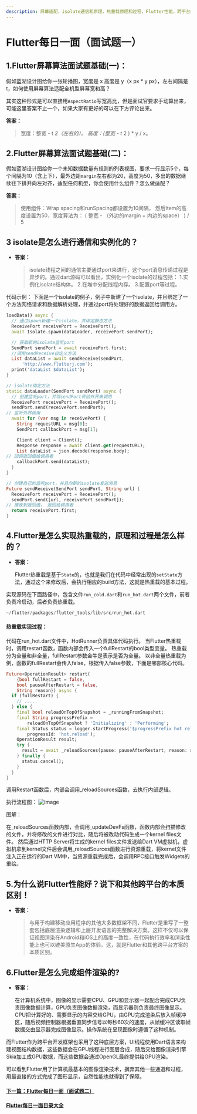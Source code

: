 ```yaml
---
description: 屏幕适配，isolate通信和原理，热重载原理和过程，Flutter性能，跨平台区别，组件渲染。
---
```


# Flutter每日一面（面试题一）



## **1.Flutter屏幕算法面试题基础\(一\)：**

假如蓝湖设计图给你一张轮播图，宽度是 x 高度是 y（x px \* y px），左右间隔是t，如何使用屏幕算法适配全机型屏幕宽和高？

其实这种形式是可以直接用`AspectRatio`写宽高比，但是面试官要求手动算出来，可能这里答案不止一个，如果大家有更好的可以在下方评论出来。

**答案：**

> 宽度：整宽 - t  _2（左右的）。 高度：\(整宽 - t_  2 \) \* y / x。

## **2.Flutter屏幕算法面试题基础\(二\)：**

假如蓝湖设计图给你一个未知数据数量有规则的列表视图，要求一行显示5个，每个间隔为10（含上下），最外边距`margin`左右都为20，高度为50，多出的数据继续往下排并向左对齐，适配任何机型，你会使用什么组件？怎么做适配？

**答案：**

> 使用组件：Wrap spacing和runSpacing都设置为10间隔， 然后Item的高度设置为50，宽度算法为： \( 整宽 - （外边的margin + 内边的space） \) / 5

## **3 isolate是怎么进行通信和实例化的？**

* **答案：**

  > isolate线程之间的通信主要通过port来进行，这个port消息传递过程是异步的。通过dart源码可以看出，实例化一个isolate的过程包括： 1.实例化isolate结构体。 2.在堆中分配线程内存。 3.配置port等过程。

代码示例： 下面是一个isolate的例子，例子中新建了一个isolate，并且绑定了一个方法网络请求和数据解析处理，并通过port将处理好的数据返回给调用方。

```dart
loadData() async {
  // 通过spawn新建一个isolate，并绑定静态方法
  ReceivePort receivePort = ReceivePort();
  await Isolate.spawn(dataLoader, receivePort.sendPort);

  // 获取新的isolate监听port
  SendPort sendPort = await receivePort.first;
  //调用sendReceive自定义方法
  List dataList = await sendReceive(sendPort,
      'http://www.flutterj.com');
  print('dataList $dataList');
}

// isolate绑定方法
static dataLoader(SendPort sendPort) async {
  // 创建监听port，并将sendPort传给外界来调用
  ReceivePort receivePort = ReceivePort();
  sendPort.send(receivePort.sendPort);
// 监听外界调用
  await for (var msg in receivePort) {
    String requestURL = msg[0];
    SendPort callbackPort = msg[1];

    Client client = Client();
    Response response = await client.get(requestURL);
    List dataList = json.decode(response.body);
// 回调返回值给调用者
    callbackPort.send(dataList);
  }
}

// 创建自己的监听port，并且向新的isolate发送消息
Future sendReceive(SendPort sendPort, String url) {
  ReceivePort receivePort = ReceivePort();
  sendPort.send([url, receivePort.sendPort]);
// 接收到返回值， 返回给调用者
  return receivePort.first;
}
```

## **4.Flutter是怎么实现热重载的，原理和过程是怎么样的？**

* **答案：**

  Flutter热重载是基于`State`的，也就是我们在代码中经常出现的`setState`方法，通过这个来修改后，会执行相应的build方法，这就是热重载的基本过程。

实现源码在下面路径中，包含文件`run_cold.dart`和`run_hot.dart`两个文件，前者负责冷启动，后者负责热重载。

```dart
~/flutter/packages/flutter_tools/lib/src/run_hot.dart
```

#### 热重载实现过程：

代码在run\_hot.dart文件中，HotRunner负责具体代码执行。 当Flutter热重载时，调用restart函数，函数内部会传入一个fullRestart的bool类型变量。 热重载分为全量和非全量，fullRestart参数金牛是表示是否为全量。 以非全量热重载为例，函数的fullRestart会传入false，根据传入false参数，下面是哪部核心代码。

```dart
Future<OperationResult> restart(
    {bool fullRestart = false,
    bool pauseAfterRestart = false,
    String reason}) async {
  if (fullRestart) {
    // .....
  } else {
    final bool reloadOnTopOfSnapshot = _runningFromSnapshot;
    final String progressPrefix =
        reloadOnTopOfSnapshot ? 'Initializing' : 'Performing';
    final Status status = logger.startProgress('$progressPrefix hot reload...',
        progressId: 'hot.reload');
    OperationResult result;
    try {
      result = await _reloadSources(pause: pauseAfterRestart, reason: reason);
    } finally {
      status.cancel();
    }
  }
}
```

调用Restart函数后，内部会调用\_reloadSources函数，去执行内部逻辑。

执行流程图： ![image](https://github.com/ahyangnb/flutter_interview/blob/master/img/reload.png?raw=true)

图解：

在\_reloadSources函数内部，会调用\_updateDevFs函数，函数内部会扫描修改的文件，并将修改的文件进行对比，随后将被改动代码生成一个kernel files文件。 然后通过HTTP Server将生成的kernel files文件发送给Dart VM虚拟机，虚拟机拿到kernel文件后会调用\_reloadSources函数进行资源重载，将kernel文件注入正在运行的Dart VM中，当资源重载完成后，会调用RPC接口触发Widgets的重绘。

## **5.为什么说Flutter性能好？说下和其他跨平台的本质区别！**

* **答案：**

  > 与用于构建移动应用程序的其他大多数框架不同，Flutter是重写了一整套包括底层渲染逻辑和上层开发语言的完整解决方案。这样不仅可以保证视图渲染在Android和iOS上的高度一致性，在代码执行效率和渲染性能上也可以媲美原生App的体验。这，就是Flutter和其他跨平台方案的本质区别。

## **6.Flutter是怎么完成组件渲染的?**

* **答案：**

  在计算机系统中，图像的显示需要CPU、GPU和显示器一起配合完成CPU负责图像数据计算，GPU负责图像数据渲染，而显示器则负责最终图像显示。CPU把计算好的、需要显示的内容交给GPU，由GPU完成渲染后放入帧缓冲区，随后视频控制器根据垂直同步信号以每秒60次的速度，从帧缓冲区读取帧数据交由显示器完成图像显示。操作系统在呈现图像时遵循了这种机制。

而Flutter作为跨平台开发框架也采用了这种底层方案，UI线程使用Dart语言来构建视图结构数据，这些数据会在GPU线程进行图层合成，随后交给图像渲染引擎Skia加工成GPU数据，而这些数据会通过OpenGL最终提供给GPU渲染。

可以看到Flutter用了计算机最基本的图像渲染技术，摒弃其他一些通道和过程，用最直接的方式完成了图形显示，自然性能也就得到了保障。

#### [下一篇：Flutter每日一面（面试题二）](https://github.com/ahyangnb/flutter_interview/issues/2)

#### [Flutter每日一面目录大全](https://github.com/ahyangnb/flutter_interview)

